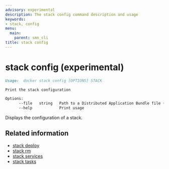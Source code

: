 ```yaml
---
advisory: experimental
description: The stack config command description and usage
keywords:
- stack, config
menu:
  main:
    parent: smn_cli
title: stack config
---
```


# stack config (experimental)

```markdown
Usage:  docker stack config [OPTIONS] STACK

Print the stack configuration

Options:
      --file   string   Path to a Distributed Application Bundle file (Default: STACK.dab)
      --help            Print usage
```

Displays the configuration of a stack.

## Related information

* [stack deploy](stack_deploy.md)
* [stack rm](stack_rm.md)
* [stack services](stack_services.md)
* [stack tasks](stack_tasks.md)
